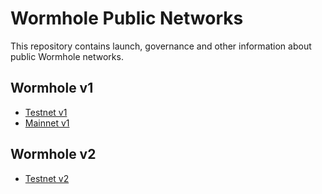 # Wormhole Public Networks

This repository contains launch, governance and other information about public Wormhole networks.

## Wormhole v1

- [Testnet v1](testnetv1/info.md)
- [Mainnet v1](mainnetv1/info.md)

## Wormhole v2

- [Testnet v2](testnetv2/info.md)
